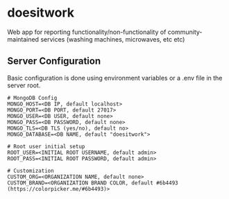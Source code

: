 # doesitwork
Web app for reporting functionality/non-functionality of community-maintained services (washing machines, microwaves, etc etc)

## Server Configuration
Basic configuration is done using environment variables or a .env file in the server root.

```
# MongoDB Config
MONGO_HOST=<DB IP, default localhost>
MONGO_PORT=<DB PORT, default 27017>
MONGO_USER=<DB USER, default none>
MONGO_PASS=<DB PASSWORD, default none>
MONGO_TLS=<DB TLS (yes/no), default no>
MONGO_DATABASE=<DB NAME, default "doesitwork">

# Root user initial setup
ROOT_USER=<INITIAL ROOT USERNAME, default admin>
ROOT_PASS=<INITIAL ROOT PASSWORD, default admin>

# Customization
CUSTOM_ORG=<ORGANIZATION NAME, default none>
CUSTOM_BRAND=<ORGANIZATION BRAND COLOR, default #6b4493 (https://colorpicker.me/#6b4493)>
```